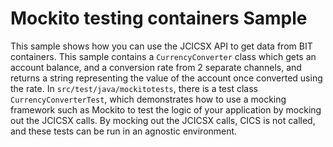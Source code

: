 # Mockito testing containers Sample

This sample shows how you can use the JCICSX API to get data from BIT containers. 
This sample contains a `CurrencyConverter` class which gets an account balance, and a conversion rate from 2 separate channels, and returns a string representing the value of the account once converted using the rate. 
In `src/test/java/mockitotests`, there is a test class `CurrencyConverterTest`, which demonstrates how to use a mocking framework such as Mockito to test the logic of your application by mocking out the JCICSX calls. By mocking out the JCICSX calls, CICS is not called, and these tests can be run in an agnostic environment. 
